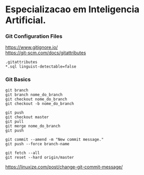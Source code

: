 # Especializacao em Inteligencia Artificial.  


### Git Configuration Files    
  
https://www.gitignore.io/  
https://git-scm.com/docs/gitattributes  
```
.gitattributes  
*.sql linguist-detectable=false  
```

### Git Basics  
  
```
git branch  
git branch nome_do_branch   
git checkout nome_do_branch  
git checkout -b nome_do_branch
  
git push  
git checkout master  
git pull  
git merge nome_do_branch  
git push  
  
git commit --amend -m "New commit message."
git push --force branch-name
  
git fetch --all    
git reset --hard origin/master
```    
https://linuxize.com/post/change-git-commit-message/
